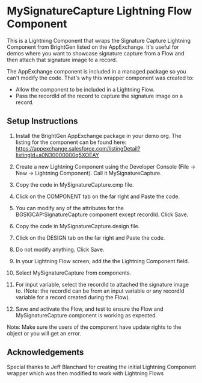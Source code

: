 # MySignatureCapture Lightning Flow Component

This is a Lightning Component that wraps the Signature Capture Lightning Component from BrightGen listed on the AppExchange. It's useful for demos where you want to showcase signature capture from a Flow and then attach that signature image to a record.

The AppExchange component is included in a managed package so you can't modify the code. That's why this wrapper component was created to:

  - Allow the component to be included in a Lightning Flow.
  - Pass the recordId of the record to capture the signature image on a record.

## Setup Instructions

1. Install the BrightGen AppExchange package in your demo org. The listing for the component can be found here: https://appexchange.salesforce.com/listingDetail?listingId=a0N30000000q5XOEAY

2. Create a new Lightning Component using the Developer Console (File -> New -> Lightning Component). Call it MySignatureCapture.

3. Copy the code in MySignatureCapture.cmp file. 

4. Click on the COMPONENT tab on the far right and Paste the code.

5. You can modify any of the attributes for the BGSIGCAP:SignatureCapture component except recordId. Click Save.

6. Copy the code in MySignatureCapture.design file. 

7. Click on the DESIGN tab on the far right and Paste the code. 

8. Do not modify anything. Click Save.

9. In your Lightning Flow screen, add the the Lightning Component field.

10. Select MySignatureCapture from components. 

11. For input variable, select the recordId to attached the signature image to. (Note: the recordId can be from an input variable or any recordId variable for a record created during the Flow).

12. Save and activate the Flow, and test to ensure the Flow and MySignatureCapture component is working as expected.

Note: Make sure the users of the component have update rights to the object or you will get an error.

## Acknowledgements

Special thanks to Jeff Blanchard for creating the initial Lightning Component wrapper which was then modified to work with Lightning Flows
